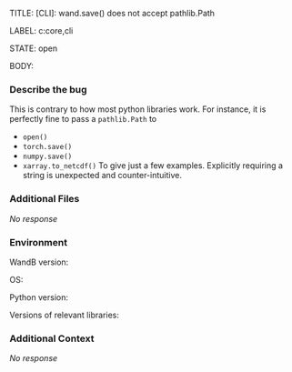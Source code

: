 TITLE:
[CLI]: wand.save() does not accept pathlib.Path

LABEL:
c:core,cli

STATE:
open

BODY:
### Describe the bug

This is contrary to how most python libraries work. For instance, it is perfectly fine to pass a `pathlib.Path` to
* `open()`
* `torch.save()`
* `numpy.save()`
* `xarray.to_netcdf()`
To give just a few examples. Explicitly requiring a string is unexpected and counter-intuitive.


### Additional Files

_No response_

### Environment

WandB version:

OS:

Python version:

Versions of relevant libraries:


### Additional Context

_No response_

